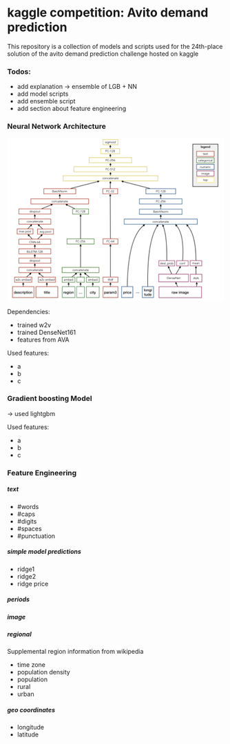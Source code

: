 # kaggle competition: Avito demand prediction

This repository is a collection of models and scripts used for the 24th-place solution of the avito demand prediction challenge hosted on kaggle


### Todos:
- add explanation -> ensemble of LGB + NN
- add model scripts
- add ensemble script
- add section about feature engineering



### Neural Network Architecture


![](avito_NN_overview.jpeg)

Dependencies:
- trained w2v
- trained DenseNet161
- features from AVA

Used features:
- a
- b
- c

### Gradient boosting Model

-> used lightgbm

Used features:
- a
- b
- c

### Feature Engineering


##### text
- #words
- #caps
- #digits
- #spaces
- #punctuation

##### simple model predictions
- ridge1
- ridge2
- ridge price

##### periods


##### image

##### regional
Supplemental region information from wikipedia

- time zone
- population density
- population
- rural
- urban

##### geo coordinates

- longitude
- latitude